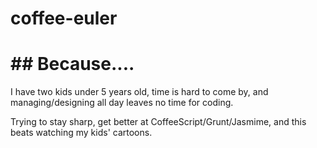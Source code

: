 coffee-euler
============

# ## Because....

I have two kids under 5 years old, time is hard to come by, and managing/designing all day leaves no time for coding.

Trying to stay sharp, get better at CoffeeScript/Grunt/Jasmime, and this beats watching my kids' cartoons.